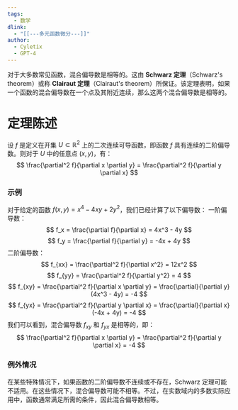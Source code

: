 ```yaml
---
tags:
  - 数学
dlink:
  - "[[---多元函数微分---]]"
author:
  - Cyletix
  - GPT-4
---
```

对于大多数常见函数，混合偏导数是相等的。这由 **Schwarz 定理**（Schwarz's theorem）或称 **Clairaut 定理**（Clairaut's theorem）所保证。该定理表明，如果一个函数的混合偏导数在一个点及其附近连续，那么这两个混合偏导数是相等的。
# 定理陈述
设 $f$ 是定义在开集 $U \subset \mathbb{R}^2$ 上的二次连续可导函数，即函数 $f$ 具有连续的二阶偏导数。则对于 $U$ 中的任意点 $(x, y)$，有：
$$
\frac{\partial^2 f}{\partial x \partial y} = \frac{\partial^2 f}{\partial y \partial x}
$$
### 示例
对于给定的函数 $f(x,y) = x^4 - 4xy + 2y^2$，我们已经计算了以下偏导数：
一阶偏导数：
$$
f_x = \frac{\partial f}{\partial x} = 4x^3 - 4y
$$
$$
f_y = \frac{\partial f}{\partial y} = -4x + 4y
$$
二阶偏导数：
$$
f_{xx} = \frac{\partial^2 f}{\partial x^2} = 12x^2
$$
$$
f_{yy} = \frac{\partial^2 f}{\partial y^2} = 4
$$
$$
f_{xy} = \frac{\partial^2 f}{\partial x \partial y} = \frac{\partial}{\partial y}(4x^3 - 4y) = -4
$$
$$
f_{yx} = \frac{\partial^2 f}{\partial y \partial x} = \frac{\partial}{\partial x}(-4x + 4y) = -4
$$
我们可以看到，混合偏导数 $f_{xy}$ 和 $f_{yx}$ 是相等的，即：
$$
\frac{\partial^2 f}{\partial x \partial y} = \frac{\partial^2 f}{\partial y \partial x} = -4
$$
### 例外情况
在某些特殊情况下，如果函数的二阶偏导数不连续或不存在，Schwarz 定理可能不适用。在这些情况下，混合偏导数可能不相等。不过，在实数域内的多数实际应用中，函数通常满足所需的条件，因此混合偏导数相等。
